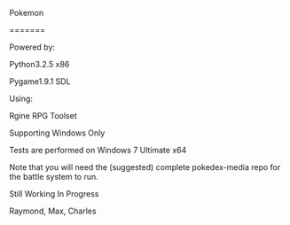 Pokemon

=======


Powered by:

  Python3.2.5 x86 
  
  Pygame1.9.1 SDL
  
  
Using:

  Rgine RPG Toolset


Supporting Windows Only

Tests are performed on Windows 7 Ultimate x64


Note that you will need the (suggested) complete pokedex-media repo for the battle system to run.

Still Working In Progress

Raymond, Max, Charles

